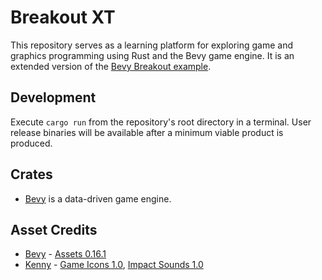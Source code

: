 # Breakout XT

This repository serves as a learning platform for exploring game and graphics programming using Rust and the Bevy game engine. It is an extended version of the [Bevy Breakout example](https://github.com/bevyengine/bevy/blob/release-0.16.1/examples/games/breakout.rs).

## Development

Execute `cargo run` from the repository's root directory in a terminal. User release binaries will be available after a minimum viable product is produced.

## Crates

- [Bevy](https://github.com/bevyengine/bevy) is a data-driven game engine.

## Asset Credits

- [Bevy](https://bevy.org/) - [Assets 0.16.1](https://github.com/bevyengine/bevy/tree/release-0.16.1/assets)
- [Kenny](https://kenney.nl/) - [Game Icons 1.0](https://kenney.nl/assets/game-icons), [Impact Sounds 1.0](https://kenney.nl/assets/impact-sounds)
